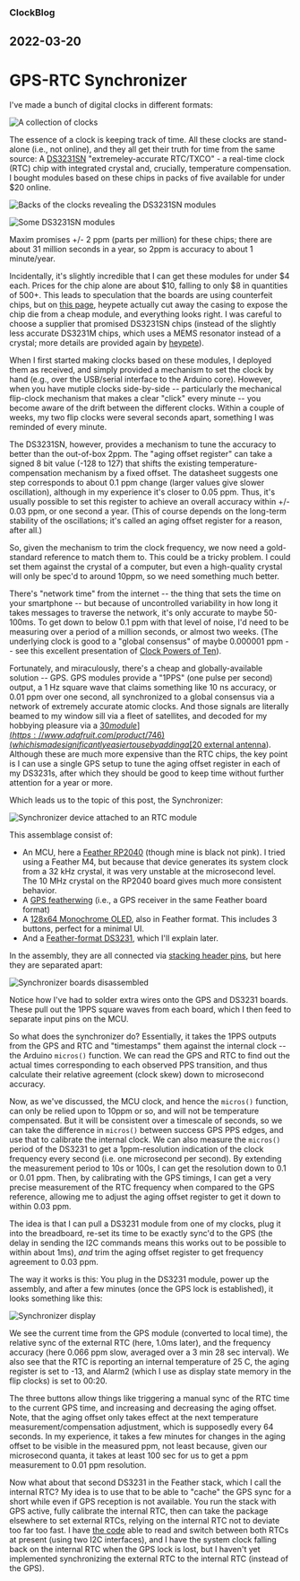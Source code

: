 ### ClockBlog

## 2022-03-20 
# GPS-RTC Synchronizer

I've made a bunch of digital clocks in different formats:

![A collection of clocks](images/five-clocks.jpg)

The essence of a clock is keeping track of time.  All these clocks are stand-alone (i.e., not online), and they all get their truth for time from the same source: A [DS3231SN](https://datasheets.maximintegrated.com/en/ds/DS3231.pdf) "extremeley-accurate RTC/TXCO" - a real-time clock (RTC) chip with integrated crystal and, crucially, temperature compensation.  I bought modules based on these chips in packs of five available for under $20 online.

![Backs of the clocks revealing the DS3231SN modules](images/five-clocks-backs.jpg)

![Some DS3231SN modules](images/ds3231s.jpg)

Maxim promises +/- 2 ppm (parts per million) for these chips; there are about 31 million seconds in a year, so 2ppm is accuracy to about 1 minute/year.

Incidentally, it's slightly incredible that I can get these modules for under $4 each. Prices for the chip alone are about $10, falling to only $8 in quantities of 500+.  This leads to speculation that the boards are using counterfeit chips, but on [this page](https://blog.heypete.com/2017/07/29/a-look-inside-the-ds3231-real-time-clock/), heypete actually cut away the casing to expose the chip die from a cheap module, and everything looks right. I was careful to choose a supplier that promised DS3231SN chips (instead of the slightly less accurate DS3231M chips, which uses a MEMS resonator instead of a crystal; more details are provided again by [heypete](https://blog.heypete.com/2017/09/05/major-differences-between-the-ds3231-and-ds3231m-rtc-chips/)).

When I first started making clocks based on these modules, I deployed them as received, and simply provided a mechanism to set the clock by hand (e.g., over the USB/serial interface to the Arduino core).  However, when you have mutiple clocks side-by-side -- particularly the mechanical flip-clock mechanism that makes a clear "click" every minute -- you become aware of the drift between the different clocks.  Within a couple of weeks, my two flip clocks were several seconds apart, something I was reminded of every minute.

The DS3231SN, however, provides a mechanism to tune the accuracy to better than the out-of-box 2ppm.  The "aging offset register" can take a signed 8 bit value (-128 to 127) that shifts the existing temperature-compensation mechanism by a fixed offset.  The datasheet suggests one step corresponds to about 0.1 ppm change (larger values give slower oscillation), although in my experience it's closer to 0.05 ppm.  Thus, it's usually possible to set this register to achieve an overall accuracy within +/- 0.03 ppm, or one second a year.  (This of course depends on the long-term stability of the oscillations; it's called an aging offset register for a reason, after all.)

So, given the mechanism to trim the clock frequency, we now need a gold-standard reference to match them to.  This could be a tricky problem.  I could set them against the crystal of a computer, but even a high-quality crystal will only be spec'd to around 10ppm, so we need something much better.  

There's "network time" from the internet -- the thing that sets the time on your smartphone -- but because of uncontrolled variability in how long it takes messages to traverse the network, it's only accurate to maybe 50-100ms. To get down to below 0.1 ppm with that level of noise, I'd need to be measuring over a period of a million seconds, or almost two weeks.  (The underlying clock is good to a "global consensus" of maybe 0.000001 ppm -- see this excellent presentation of [Clock Powers of Ten](http://www.leapsecond.com/ten/clock-powers-of-ten-tvb.pdf)).  

Fortunately, and miraculously, there's a cheap and globally-available solution -- GPS.  GPS modules provide a "1PPS" (one pulse per second) output, a 1 Hz square wave that claims something like 10 ns accuracy, or 0.01 ppm over one second, all synchronized to a global consensus via a network of extremely accurate atomic clocks.  And those signals are literally beamed to my window sill via a fleet of satellites, and decoded for my hobbying pleasure via a [$30 module](https://www.adafruit.com/product/746) (which is made significantly easier to use by adding a [$20 external antenna](https://www.adafruit.com/product/960)).  Although these are much more expensive than the RTC chips, the key point is I can use a single GPS setup to tune the aging offset register in each of my DS3231s, after which they should be good to keep time without further attention for a year or more.

Which leads us to the topic of this post, the Synchronizer:

![Synchronizer device attached to an RTC module](images/synchronizer.jpg)

This assemblage consist of:

* An MCU, here a [Feather RP2040](https://www.adafruit.com/product/4884) (though mine is black not pink).  I tried using a Feather M4, but because that device generates its system clock from a 32 kHz crystal, it was very unstable at the microsecond level.  The 10 MHz crystal on the RP2040 board gives much more consistent behavior.
* A [GPS featherwing](https://www.adafruit.com/product/3133) (i.e., a GPS receiver in the same Feather board format)
* A [128x64 Monochrome OLED](https://www.adafruit.com/product/4650), also in Feather format.  This includes 3 buttons, perfect for a minimal UI.
* And a [Feather-format DS3231](https://www.adafruit.com/product/3028), which I'll explain later.

In the assembly, they are all connected via [stacking header pins](https://www.adafruit.com/product/2830), but here they are separated apart:

![Synchronizer boards disassembled](images/synchronizer-pieces.jpg)

Notice how I've had to solder extra wires onto the GPS and DS3231 boards.  These pull out the 1PPS square waves from each board, which I then feed to separate input pins on the MCU.

So what does the synchronizer do?  Essentially, it takes the 1PPS outputs from the GPS and RTC and "timestamps" them against the internal clock -- the Arduino `micros()` function.  We can read the GPS and RTC to find out the actual times corresponding to each observed PPS transition, and thus calculate their relative agreement (clock skew) down to microsecond accuracy.  

Now, as we've discussed, the MCU clock, and hence the `micros()` function, can only be relied upon to 10ppm or so, and will not be temperature compensated.  But it will be consistent over a timescale of seconds, so we can take the difference in `micros()` between success GPS PPS edges, and use that to calibrate the internal clock.  We can also measure the `micros()` period of the DS3231 to get a 1ppm-resolution indication of the clock frequency every second (i.e. one microsecond per second).  By extending the measurement period to 10s or 100s, I can get the resolution down to 0.1 or 0.01 ppm. Then, by calibrating with the GPS timings, I can get a very precise measurement of the RTC frequency when compared to the GPS reference, allowing me to adjust the aging offset register to get it down to within 0.03 ppm.

The idea is that I can pull a DS3231 module from one of my clocks, plug it into the breadboard, re-set its time to be exactly sync'd to the GPS (the delay in sending the I2C commands means this works out to be possible to within about 1ms), *and* trim the aging offset register to get frequency agreement to 0.03 ppm. 

The way it works is this: You plug in the DS3231 module, power up the assembly, and after a few minutes (once the GPS lock is established), it looks something like this:

![Synchronizer display](images/synchronizer-display.jpg)

We see the current time from the GPS module (converted to local time), the relative sync of the external RTC (here, 1.0ms later), and the frequency accuracy (here 0.066 ppm slow, averaged over a 3 min 28 sec interval). We also see that the RTC is reporting an internal temperature of 25 C, the aging register is set to -13, and Alarm2 (which I use as display state memory in the flip clocks) is set to 00:20.

The three buttons allow things like triggering a manual sync of the RTC time to the current GPS time, and increasing and decreasing the aging offset.  Note, that the aging offset only takes effect at the next temperature measurement/compensation adjustment, which is supposedly every 64 seconds.  In my experience, it takes a few minutes for changes in the aging offset to be visible in the measured ppm, not least because, given our microsecond quanta, it takes at least 100 sec for us to get a ppm measurement to 0.01 ppm resolution.

Now what about that second DS3231 in the Feather stack, which I call the internal RTC?  My idea is to use that to be able to "cache" the GPS sync for a short while even if GPS reception is not available.  You run the stack with GPS active, fully calibrate the internal RTC, then can take the package elsewhere to set external RTCs, relying on the internal RTC not to deviate too far too fast.  I have [the code](https://github.com/dpwe/arduinoclocks/blob/main/synchronizer_feather/synchronizer_feather.ino) able to read and switch between both RTCs at present (using two I2C interfaces), and I have the system clock falling back on the internal RTC when the GPS lock is lost, but I haven't yet implemented synchronizing the external RTC to the internal RTC (instead of the GPS).
